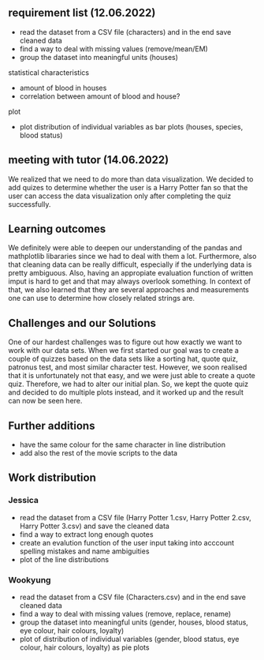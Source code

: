## requirement list (12.06.2022)
- read the dataset from a CSV file (characters) and in the end save cleaned data 
- find a way to deal with missing values (remove/mean/EM)
- group the dataset into meaningful units (houses)

statistical characteristics
- amount of blood in houses                                                                                                                                               
- correlation between amount of blood and house?

plot
- plot distribution of individual variables as bar plots (houses, species, blood status)

## meeting with tutor (14.06.2022)
We realized that we need to do more than data visualization. 
We decided to add quizes to determine whether the user is a Harry Potter fan so that the user can access the data visualization only after completing the quiz successfully. 

## Learning outcomes
We definitely were able to deepen our understanding of the pandas and mathplotlib libararies since we had to deal with them a lot. Furthermore, also that cleaning data can be really difficult, especially if the underlying data is pretty ambiguous. Also, having an appropiate evaluation function of written imput is hard to get and that may always overlook something. In context of that, we also learned that they are several approaches and measurements one can use to determine how closely related strings are. 

## Challenges and our Solutions
One of our hardest challenges was to figure out how exactly we want to work with our data sets. When we first started our goal was to create a couple of quizzes based on the data sets like a sorting hat, quote quiz, patronus test, and most similar character test. However, we soon realised that it is unfortunately not that easy, and we were just able to create a quote quiz. Therefore, we had to alter our initial plan. So, we kept the quote quiz and decided to do multiple plots instead, and it worked up and the result can now be seen here. 

## Further additions
- have the same colour for the same character in line distribution 
- add also the rest of the movie scripts to the data

## Work distribution
### Jessica
- read the dataset from a CSV file (Harry Potter 1.csv, Harry Potter 2.csv, Harry Potter 3.csv) and save the cleaned data 
- find a way to extract long enough quotes 
- create an evalution function of the user input taking into acccount spelling mistakes and name ambiguities 
- plot of the line distributions

### Wookyung 
- read the dataset from a CSV file (Characters.csv) and in the end save cleaned data 
- find a way to deal with missing values (remove, replace, rename)
- group the dataset into meaningful units (gender, houses, blood status, eye colour, hair colours, loyalty)
- plot of distribution of individual variables (gender, blood status, eye colour, hair colours, loyalty) as pie plots
